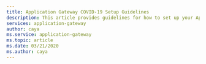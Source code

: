 ```yaml
---
title: Application Gateway COVID-19 Setup Guidelines
description: This article provides guidelines for how to set up your Application Gateway given the current COVID-19 situation. 
services: application-gateway
author: caya
ms.service: application-gateway
ms.topic: article
ms.date: 03/21/2020
ms.author: caya
---
```



